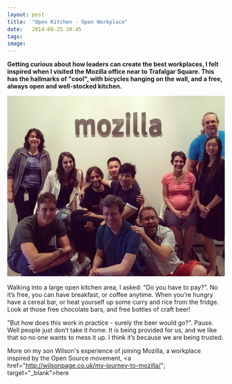 ```yaml
---
layout: post
title:  "Open Kitchen - Open Workplace"
date:   2014-08-25 18:45
tags: 
image:
---
```


**Getting curious about how leaders can create the best workplaces, I felt inspired when I visited the Mozilla office near to Trafalgar Square. This has the hallmarks of "cool", with bicycles hanging on the wall, and a free, always open and well-stocked kitchen.**

![](/libb/images/mozillateam.jpg)

Walking into a large open kitchen area, I asked: "Do you have to pay?". No it’s free, you can have breakfast, or coffee anytime. When you’re hungry have a cereal bar, or heat yourself up some curry and rice from the fridge. Look at those free chocolate bars, and free bottles of craft beer! 

"But how does this work in practice - surely the beer would go?". Pause. Well people just don’t take it home. It is being provided for us, and we like that so no one wants to mess it up. I think it’s because we are being trusted. 

More on my son Wilson's experience of joining Mozilla, a workplace inspired by the Open Source movement, <a href="http://wilsonpage.co.uk/my-journey-to-mozilla/"; target="_blank">here</a>